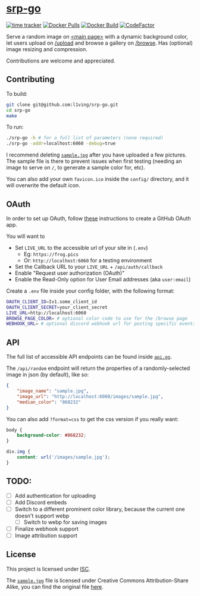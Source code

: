 # [srp-go](https://frog.pics)

[![time tracker](https://wakatime.com/badge/github/l1ving/srp-go.svg)](https://wakatime.com/badge/github/l1ving/srp-go)
[![Docker Pulls](https://img.shields.io/docker/pulls/l1ving/srp-go?logo=docker&logoColor=white)](https://hub.docker.com/r/l1ving/srp-go)
[![Docker Build](https://img.shields.io/github/workflow/status/l1ving/srp-go/docker-build?logo=docker&logoColor=white)](https://github.com/l1ving/srp-go/actions/workflows/docker-build.yml)
[![CodeFactor](https://img.shields.io/codefactor/grade/github/l1ving/srp-go?logo=codefactor&logoColor=white)](https://www.codefactor.io/repository/github/l1ving/srp-go)

Serve a random image on [\<main page\>](https://frog.pics) with a dynamic background color, let users upload
on [/upload](https://frog.pics/upload) and browse a gallery on [/browse](https://frog.pics/browse). Has (optional) image
resizing and compression.

Contributions are welcome and appreciated.

## Contributing

To build:

```bash
git clone git@github.com:l1ving/srp-go.git
cd srp-go
make
```

To run:

```bash
./srp-go -h # for a full list of parameters (none required)
./srp-go -addr=localhost:6060 -debug=true
```

I recommend deleting [`sample.jpg`](https://github.com/l1ving/srp-go/blob/master/config/images/sample.jpg)
after you have uploaded a few pictures. The sample file is there to prevent issues when first testing
(needing an image to serve on `/`, to generate a sample color for, etc).

You can also add your own `favicon.ico` inside the `config/` directory, and it will overwrite the default icon.

## OAuth

In order to set up OAuth, follow [these](https://docs.github.com/en/developers/apps/building-oauth-apps/creating-an-oauth-app)
instructions to create a GitHub OAuth app.

You will want to 
- Set `LIVE_URL` to the accessible url of your site in (`.env`)
  - Eg: `https://frog.pics`
  - Or: `http://localhost:6060` for a testing environment
- Set the Callback URL to your `LIVE_URL` + `/api/auth/callback`
- Enable "Request user authorization (OAuth)"
- Enable the Read-Only option for User Email addresses (aka `user:email`)

Create a `.env` file inside your config folder, with the following format:
```bash
OAUTH_CLIENT_ID=Iv1.some_client_id
OAUTH_CLIENT_SECRET=your_client_secret
LIVE_URL=http://localhost:6060
BROWSE_PAGE_COLOR= # optional color code to use for the /browse page
WEBHOOK_URL= # optional discord webhook url for posting specific events
```

## API

The full list of accessible API endpoints can be found inside [`api.go`](https://github.com/l1ving/srp-go/blob/master/api.go).

The `/api/random` endpoint will return the properties of a randomly-selected image in json (by default), like so:
```json
{
    "image_name": "sample.jpg",
    "image_url": "http://localhost:6060/images/sample.jpg",
    "median_color": "868232"
}
```

You can also add `?format=css` to get the css version if you really want:
```css
body {
    background-color: #868232;
}

div.img {
    content: url('/images/sample.jpg');
}
```

## TODO:

- [ ] Add authentication for uploading
- [ ] Add Discord embeds
- [ ] Switch to a different prominent color library, because the current one doesn't support webp
  - [ ] Switch to webp for saving images
- [ ] Finalize webhook support
- [ ] Image attribution support

## License

This project is licensed under [ISC](https://github.com/l1ving/srp-go/blob/master/LICENSE.md).

The [`sample.jpg`](https://github.com/l1ving/srp-go/blob/master/config/images/sample.jpg) file is licensed under
Creative Commons Attribution-Share Alike, you can find the original file
[here](https://commons.wikimedia.org/wiki/File:Bufo_americanus_PJC1.jpg).
